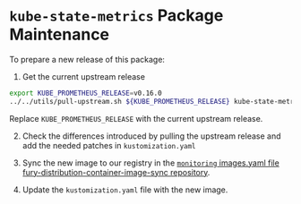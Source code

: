 # `kube-state-metrics` Package Maintenance

To prepare a new release of this package:

1. Get the current upstream release

```bash
export KUBE_PROMETHEUS_RELEASE=v0.16.0
../../utils/pull-upstream.sh ${KUBE_PROMETHEUS_RELEASE} kube-state-metrics
```

Replace `KUBE_PROMETHEUS_RELEASE` with the current upstream release.

2. Check the differences introduced by pulling the upstream release and add the needed patches in `kustomization.yaml`

3. Sync the new image to our registry in the [`monitoring` images.yaml file fury-distribution-container-image-sync repository](https://github.com/sighupio/fury-distribution-container-image-sync/blob/main/modules/monitoring/images.yml).

4. Update the `kustomization.yaml` file with the new image.
